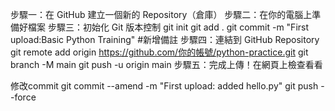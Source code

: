 步驟一：在 GitHub 建立一個新的 Repository（倉庫）
步驟二：在你的電腦上準備好檔案
步驟三：初始化 Git 版本控制
git init
git add .
git commit -m "First upload:Basic Python Training" #新增備註
步驟四：連結到 GitHub Repository
git remote add origin https://github.com/你的帳號/python-practice.git
git branch -M main
git push -u origin main
步驟五：完成上傳！在網頁上檢查看看

修改commit
git commit --amend -m "First upload: added hello.py"
git push --force

